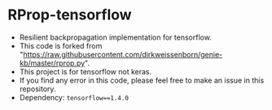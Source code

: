 # RProp-tensorflow

* Resilient backpropagation implementation for tensorflow.
* This code is forked from "https://raw.githubusercontent.com/dirkweissenborn/genie-kb/master/rprop.py".
* This project is for tensorflow not keras.
* If you find any error in this code, please feel free to make an issue in this repository. 
* Dependency: `tensorflow==1.4.0`

